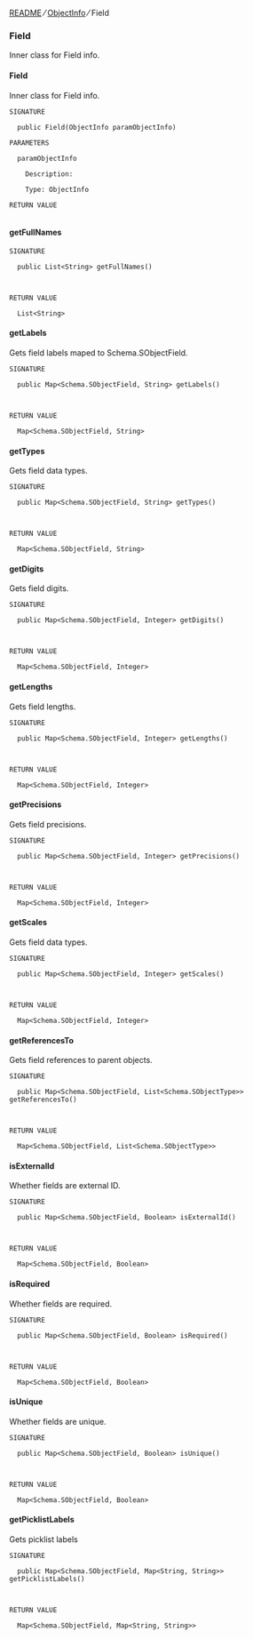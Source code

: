 [README](https://github.com/shuntaro-sfdx/apex-extended-schema-utils/blob/v1.0.0/README.md) &frasl; [ObjectInfo](https://github.com/shuntaro-sfdx/apex-extended-schema-utils/blob/v1.0.0/docs/ObjectInfo.md) &frasl; Field

### Field

Inner class for Field info.

#### Field

Inner class for Field info.

```apex
SIGNATURE

  public Field(ObjectInfo paramObjectInfo)

PARAMETERS

  paramObjectInfo

    Description:

    Type: ObjectInfo

RETURN VALUE


```

#### getFullNames

```apex
SIGNATURE

  public List<String> getFullNames()



RETURN VALUE

  List<String>
```

#### getLabels

Gets field labels maped to Schema.SObjectField.

```apex
SIGNATURE

  public Map<Schema.SObjectField, String> getLabels()



RETURN VALUE

  Map<Schema.SObjectField, String>
```

#### getTypes

Gets field data types.

```apex
SIGNATURE

  public Map<Schema.SObjectField, String> getTypes()



RETURN VALUE

  Map<Schema.SObjectField, String>
```

#### getDigits

Gets field digits.

```apex
SIGNATURE

  public Map<Schema.SObjectField, Integer> getDigits()



RETURN VALUE

  Map<Schema.SObjectField, Integer>
```

#### getLengths

Gets field lengths.

```apex
SIGNATURE

  public Map<Schema.SObjectField, Integer> getLengths()



RETURN VALUE

  Map<Schema.SObjectField, Integer>
```

#### getPrecisions

Gets field precisions.

```apex
SIGNATURE

  public Map<Schema.SObjectField, Integer> getPrecisions()



RETURN VALUE

  Map<Schema.SObjectField, Integer>
```

#### getScales

Gets field data types.

```apex
SIGNATURE

  public Map<Schema.SObjectField, Integer> getScales()



RETURN VALUE

  Map<Schema.SObjectField, Integer>
```

#### getReferencesTo

Gets field references to parent objects.

```apex
SIGNATURE

  public Map<Schema.SObjectField, List<Schema.SObjectType>> getReferencesTo()



RETURN VALUE

  Map<Schema.SObjectField, List<Schema.SObjectType>>
```

#### isExternalId

Whether fields are external ID.

```apex
SIGNATURE

  public Map<Schema.SObjectField, Boolean> isExternalId()



RETURN VALUE

  Map<Schema.SObjectField, Boolean>
```

#### isRequired

Whether fields are required.

```apex
SIGNATURE

  public Map<Schema.SObjectField, Boolean> isRequired()



RETURN VALUE

  Map<Schema.SObjectField, Boolean>
```

#### isUnique

Whether fields are unique.

```apex
SIGNATURE

  public Map<Schema.SObjectField, Boolean> isUnique()



RETURN VALUE

  Map<Schema.SObjectField, Boolean>
```

#### getPicklistLabels

Gets picklist labels

```apex
SIGNATURE

  public Map<Schema.SObjectField, Map<String, String>> getPicklistLabels()



RETURN VALUE

  Map<Schema.SObjectField, Map<String, String>>
```
